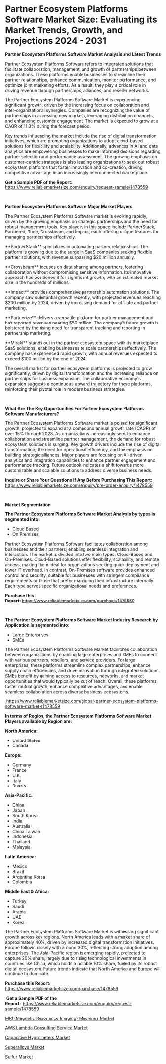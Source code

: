 <p><h1>Partner Ecosystem Platforms Software Market Size: Evaluating its Market Trends, Growth, and Projections 2024 - 2031</h1></p><p><strong>Partner Ecosystem Platforms Software Market Analysis and Latest Trends</strong></p>
<p><p>Partner Ecosystem Platforms Software refers to integrated solutions that facilitate collaboration, management, and growth of partnerships between organizations. These platforms enable businesses to streamline their partner relationships, enhance communication, monitor performance, and optimize joint marketing efforts. As a result, they play a critical role in driving revenue through partnerships, alliances, and reseller networks.</p><p>The Partner Ecosystem Platforms Software Market is experiencing significant growth, driven by the increasing focus on collaboration and inter-organizational synergies. Companies are recognizing the value of partnerships in accessing new markets, leveraging distribution channels, and enhancing customer engagement. The market is expected to grow at a CAGR of 11.3% during the forecast period.</p><p>Key trends influencing the market include the rise of digital transformation initiatives, which are prompting organizations to adopt cloud-based solutions for flexibility and scalability. Additionally, advances in AI and data analytics are empowering businesses to make informed decisions regarding partner selection and performance assessment. The growing emphasis on customer-centric strategies is also leading organizations to seek out robust ecosystem platforms that foster innovation and co-creation, driving competitive advantage in an increasingly interconnected marketplace.</p></p>
<p><strong>Get a Sample PDF of the Report:&nbsp;</strong> <a href="https://www.reliablemarketsize.com/enquiry/request-sample/1478559?utm_campaign=1173&utm_medium=2&utm_source=Github&utm_content=ia&utm_term=28092024&utm_id=partner-ecosystem-platforms-software">https://www.reliablemarketsize.com/enquiry/request-sample/1478559</a></p>
<p>&nbsp;</p>
<p><strong>Partner Ecosystem Platforms Software Major Market Players</strong></p>
<p><p>The Partner Ecosystem Platforms Software market is evolving rapidly, driven by the growing emphasis on strategic partnerships and the need for robust management tools. Key players in this space include PartnerStack, Partnered, Tune, Crossbeam, and Impact, each offering unique features for managing partnerships effectively.</p><p>**PartnerStack** specializes in automating partner relationships. The platform is growing due to the surge in SaaS companies seeking flexible partner solutions, with revenue surpassing $20 million annually.</p><p>**Crossbeam** focuses on data sharing among partners, fostering collaboration without compromising sensitive information. Its innovative approach has positioned it for significant growth, with an estimated market size in the hundreds of millions.</p><p>**Impact** provides comprehensive partnership automation solutions. The company saw substantial growth recently, with projected revenues reaching $200 million by 2024, driven by increasing demand for affiliate and partner marketing.</p><p>**Partnerize** delivers a versatile platform for partner management and has reported revenues nearing $50 million. The company’s future growth is bolstered by the rising need for transparent tracking and reporting in partnership marketing.</p><p>**Mirakl** stands out in the partner ecosystem space with its marketplace SaaS solutions, enabling businesses to scale partnerships effectively. The company has experienced rapid growth, with annual revenues expected to exceed $100 million by the end of 2024.</p><p>The overall market for partner ecosystem platforms is projected to grow significantly, driven by digital transformation and the increasing reliance on partnerships for business expansion. The collaborative economy's expansion suggests a continuous upward trajectory for these platforms, reinforcing their pivotal role in modern business strategies.</p></p>
<p>&nbsp;</p>
<p><strong>What Are The Key Opportunities For Partner Ecosystem Platforms Software Manufacturers?</strong></p>
<p><p>The Partner Ecosystem Platforms Software market is poised for significant growth, projected to expand at a compound annual growth rate (CAGR) of over 15% through 2028. As organizations increasingly seek to enhance collaboration and streamline partner management, the demand for robust ecosystem solutions is surging. Key growth drivers include the rise of digital transformation, the need for operational efficiency, and the emphasis on building strategic alliances. Major players are focusing on AI-driven analytics and integration capabilities to enhance partner engagement and performance tracking. Future outlook indicates a shift towards more customizable and scalable solutions to address diverse business needs.</p></p>
<p><strong>Inquire or Share Your Questions If Any Before Purchasing This Report:</strong> <a href="https://www.reliablemarketsize.com/enquiry/pre-order-enquiry/1478559?utm_campaign=1173&utm_medium=2&utm_source=Github&utm_content=ia&utm_term=28092024&utm_id=partner-ecosystem-platforms-software">https://www.reliablemarketsize.com/enquiry/pre-order-enquiry/1478559</a></p>
<p>&nbsp;</p>
<p><strong>Market Segmentation</strong></p>
<p><strong>The Partner Ecosystem Platforms Software Market Analysis by types is segmented into:</strong></p>
<p><ul><li>Cloud Based</li><li>On Premises</li></ul></p>
<p><p>Partner Ecosystem Platforms Software facilitates collaboration among businesses and their partners, enabling seamless integration and interaction. The market is divided into two main types: Cloud-Based and On-Premises. Cloud-Based solutions offer flexibility, scalability, and remote access, making them ideal for organizations seeking quick deployment and lower IT overhead. In contrast, On-Premises software provides enhanced control and security, suitable for businesses with stringent compliance requirements or those that prefer managing their infrastructure internally. Each type serves specific organizational needs and preferences.</p></p>
<p><strong>Purchase this Report:&nbsp;</strong><a href="https://www.reliablemarketsize.com/purchase/1478559?utm_campaign=1173&utm_medium=2&utm_source=Github&utm_content=ia&utm_term=28092024&utm_id=partner-ecosystem-platforms-software">https://www.reliablemarketsize.com/purchase/1478559</a></p>
<p>&nbsp;</p>
<p><strong>The Partner Ecosystem Platforms Software Market Industry Research by Application is segmented into:</strong></p>
<p><ul><li>Large Enterprises</li><li>SMEs</li></ul></p>
<p><p>The Partner Ecosystem Platforms Software Market facilitates collaboration between organizations by enabling large enterprises and SMEs to connect with various partners, resellers, and service providers. For large enterprises, these platforms streamline complex partnerships, enhance supply chain efficiencies, and drive innovation through integrated solutions. SMEs benefit by gaining access to resources, networks, and market opportunities that would typically be out of reach. Overall, these platforms foster mutual growth, enhance competitive advantages, and enable seamless collaboration across diverse business ecosystems.</p></p>
<p><a href="https://www.reliablemarketsize.com/global-partner-ecosystem-platforms-software-market-r1478559?utm_campaign=1173&utm_medium=2&utm_source=Github&utm_content=ia&utm_term=28092024&utm_id=partner-ecosystem-platforms-software">&nbsp;https://www.reliablemarketsize.com/global-partner-ecosystem-platforms-software-market-r1478559</a></p>
<p><strong>In terms of Region, the Partner Ecosystem Platforms Software Market Players available by Region are:</strong></p>
<p>
    <p> <strong> North America: </strong>
        <ul>
            <li>United States</li>
            <li>Canada</li>
        </ul>
        </p> 
    <p> <strong> Europe: </strong>
        <ul>
            <li>Germany</li>
            <li>France</li>
            <li>U.K.</li>
            <li>Italy</li>
            <li>Russia</li>
        </ul>
        </p> 
    <p> <strong> Asia-Pacific: </strong>
        <ul>
            <li>China</li>
            <li>Japan</li>
            <li>South Korea</li>
            <li>India</li>
            <li>Australia</li>
            <li>China Taiwan</li>
            <li>Indonesia</li>
            <li>Thailand</li>
            <li>Malaysia</li>
        </ul>
        </p> 
    <p> <strong> Latin America: </strong>
        <ul>
            <li>Mexico</li>
            <li>Brazil</li>
            <li>Argentina Korea</li>
            <li>Colombia</li>
        </ul>
        </p> 
    <p> <strong> Middle East & Africa: </strong>
        <ul>
            <li>Turkey</li>
            <li>Saudi</li>
            <li>Arabia</li>
            <li>UAE</li>
            <li>Korea</li>
        </ul>
    </p>
    </p>
<p><p>The Partner Ecosystem Platforms Software Market is witnessing significant growth across key regions. North America leads with a market share of approximately 40%, driven by increased digital transformation initiatives. Europe follows closely with around 30%, reflecting strong adoption among enterprises. The Asia-Pacific region is emerging rapidly, projected to capture 20% share, largely due to rising technological investments in countries like China, which holds a notable 10% share, fueled by its robust digital ecosystem. Future trends indicate that North America and Europe will continue to dominate.</p></p>
<p><strong>Purchase this Report: </strong><a href="https://www.reliablemarketsize.com/purchase/1478559?utm_campaign=1173&utm_medium=2&utm_source=Github&utm_content=ia&utm_term=28092024&utm_id=partner-ecosystem-platforms-software">https://www.reliablemarketsize.com/purchase/1478559</a></p>
<p>&nbsp;<strong>Get a Sample PDF of the Report:&nbsp;&nbsp;</strong><a href="https://www.reliablemarketsize.com/enquiry/request-sample/1478559?utm_campaign=1173&utm_medium=2&utm_source=Github&utm_content=ia&utm_term=28092024&utm_id=partner-ecosystem-platforms-software">https://www.reliablemarketsize.com/enquiry/request-sample/1478559</a></p>
<p><strong></strong></p>
<p><p><a href="https://issuu.com/reportprime-2/docs/mri-magnetic-resonance-imaging-mach_d7c1cc7d68ff1e?utm_campaign=1173&utm_medium=2&utm_source=Github&utm_content=ia&utm_term=28092024&utm_id=partner-ecosystem-platforms-software">MRI (Magnetic Resonance Imaging) Machines Market</a></p><p><a href="https://github.com/RoccoManning/Market-Research-Report-List-7/blob/main/aws-lambda-consulting-service-market.md?utm_campaign=1173&utm_medium=2&utm_source=Github&utm_content=ia&utm_term=28092024&utm_id=partner-ecosystem-platforms-software">AWS Lambda Consulting Service Market</a></p><p><a href="https://issuu.com/reportprime-2/docs/capacitive-hygrometers-market-size-_081f6c26374fe3?utm_campaign=1173&utm_medium=2&utm_source=Github&utm_content=ia&utm_term=28092024&utm_id=partner-ecosystem-platforms-software">Capacitive Hygrometers Market</a></p><p><a href="https://www.linkedin.com/pulse/superalloys-market-insights-product-type-application-trends-regional-zvoyc?utm_campaign=1173&utm_medium=2&utm_source=Github&utm_content=ia&utm_term=28092024&utm_id=partner-ecosystem-platforms-software">Superalloys Market</a></p><p><a href="https://www.linkedin.com/pulse/global-sulfur-market-analysis-key-trends-future-projections-2024-42ncc?utm_campaign=1173&utm_medium=2&utm_source=Github&utm_content=ia&utm_term=28092024&utm_id=partner-ecosystem-platforms-software">Sulfur Market</a></p></p>